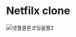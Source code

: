 # Netfilx clone



![넷플클론코딩움짤2](https://user-images.githubusercontent.com/83391349/138401690-1f8ca8d9-7e1f-456d-be8b-edde51246a06.gif)
